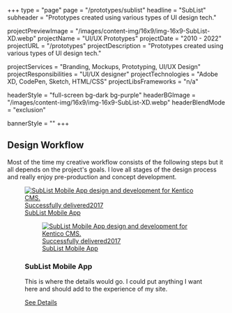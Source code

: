 +++
type = "page"
page = "/prototypes/sublist"
headline = "SubList"
subheader = "Prototypes created using various types of UI design tech."

projectPreviewImage = "/images/content-img/16x9/img-16x9-SubList-XD.webp"
projectName = "UI/UX Prototypes"
projectDate = "2010 - 2022"
projectURL = "/prototypes"
projectDescription = "Prototypes created using various types of UI design tech."

projectServices = "Branding, Mockups, Prototyping, UI/UX Design"
projectResponsibilities = "UI/UX designer"
projectTechnologies = "Adobe XD, CodePen, Sketch, HTML/CSS"
projectLibsFrameworks = "n/a"

headerStyle = "full-screen bg-dark bg-purple"
headerBGImage = "/images/content-img/16x9/img-16x9-SubList-XD.webp"
headerBlendMode = "exclusion"

bannerStyle = ""
+++

<section class="pt-pb-4">
  <!-- Section Title -->
  <div class="container align-center">
    <h2 id="design-process">Design Workflow</h2>
    <p class="sub-header mb-2 mw-35em md-pr-pl-2">Most of the time my creative workflow consists of the following steps but it all depends on the project's goals. I love all stages of the design process and really enjoy pre-production and concept development.</p>
    <!-- Concordus -->
    <figure class="media-item">
      <a class="media-wrap img" href="#0">
          <img class="lazyload" data-src="../../images/content-img/16x9/img-16x9-SubList-XD.webp" alt="SubList Mobile App design and development for Kentico CMS.">
          <time class="time-stamp" datetime="2017"><span class="sr-only">Successfully delivered</span>2017</time>
          <figcaption class="media-caption" aria-hidden="true">
            <span class="project-title">SubList Mobile App</span>                  
          </figcaption>
        </a>
      <noscript>
        <figure class="media-item">
          <a class="media-wrap img" href="#0">
              <img src="images/content-img/16x9/img-16x9-Concordus-RWD-MD.jpg" srcset="images/content-img/16x9/img-16x9-Concordus-RWD-LG.jpg 1400w, images/content-img/16x9/img-16x9-Concordus-RWD-MD.jpg 1400w" alt="SubList Mobile App design and development for Kentico CMS.">
              <time class="time-stamp" datetime="2017"><span class="sr-only">Successfully delivered</span>2017</time>
              <figcaption class="media-caption" aria-hidden="true">
                <span class="project-title">SubList Mobile App</span>                  
              </figcaption>
            </a>
        </figure>
      </noscript>
      <div class="media-details pt-2 pb-2 pr-pl-tiny">
        <h3 class="mb-sm">SubList Mobile App</h3>
        <p class="mb-2">This is where the details would go. I could put anything I want here and should add to the experience of my site.</p>
        <a href="#0">See Details</a>
      </div>
    </figure>
  </div>
</section>